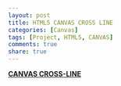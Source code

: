 ```yaml
---
layout: post
title: HTML5 CANVAS CROSS LINE
categories: [Canvas]
tags: [Project, HTML5, CANVAS]
comments: true
share: true
---
```


**[CANVAS CROSS-LINE](/project/html/canvas/cross-line)**
